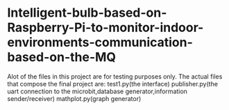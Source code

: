 # Intelligent-bulb-based-on-Raspberry-Pi-to-monitor-indoor-environments-communication-based-on-the-MQ


Alot of the files in this project are for testing purposes only.
The actual files that compose the final project are:
test1.py(the interface) 
publisher.py(the uart connection to the microbit,database generator,information sender/receiver)
mathplot.py(graph generator)

